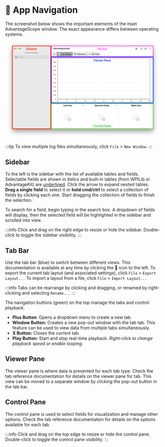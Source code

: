 # 🧭 App Navigation

The screenshot below shows the important elements of the main AdvantageScope window. The exact appearance differs between operating systems.

![Navigation diagram](./img/navigation-1.png)

:::tip
To view multiple log files simultaneously, click `File` > `New Window`.
:::

## Sidebar

To the left is the sidebar with the list of available tables and fields. Selectable fields are shown in _italics_ and built-in tables (from WPILib or AdvantageKit) are <u>underlined</u>. Click the arrow to expand nested tables. **Drag a single field** to select it or **hold cmd/ctrl** to select a collection of fields by clicking each one. Start dragging the collection of fields to finish the selection.

To search for a field, begin typing in the search box. A dropdown of fields will display, then the selected field will be highlighted in the sidebar and scrolled into view.

:::info
Click and drag on the right edge to resize or hide the sidebar. Double-click to toggle the sidebar visibility.
:::

## Tab Bar

Use the tab bar (blue) to switch between different views. This documentation is available at any time by clicking the 📖 icon to the left. To export the current tab layout (and associated settings), click `File` > `Export Layout...` To import a layout from a file, click `File` > `Import Layout...`

:::info
Tabs can be rearrange by clicking and dragging, or renamed by right-clicking and selecting `Rename...`
:::

The navigation buttons (green) on the top manage the tabs and control playback.

- **Plus Button**: Opens a dropdown menu to create a new tab.
- **Window Button:** Creates a new pop-out window with the tab tab. This feature can be used to view data from multiple tabs simultaneously.
- **X Button:** Closes the current tab.
- **Play Button:** Start and stop real-time playback. _Right-click to change playback speed or enable looping._

## Viewer Pane

The viewer pane is where data is presented for each tab type. Check the tab reference documentation for details on the viewer pane for tab. This view can be moved to a separate window by clicking the pop-out button in the tab bar.

## Control Pane

The control pane is used to select fields for visualization and manage other options. Check the tab reference documentation for details on the options available for each tab.

:::info
Click and drag on the top edge to resize or hide the control pane. Double-click to toggle the control pane visibility.
:::
